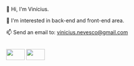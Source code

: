 👋 Hi, I'm Vinícius.

👀 I'm interested in back-end and front-end area.

📫 Send an email to: vinicius.nevesco@gmail.com

<div style="display: inline block"><br>
<img width="50px" height="30" aling="center" src="https://cdn.jsdelivr.net/gh/devicons/devicon/icons/html5/html5-original.svg" />
<img width="50px" height="30" aling="center" src="https://cdn.jsdelivr.net/gh/devicons/devicon/icons/css3/css3-original.svg" />


  
  
  
</div>
